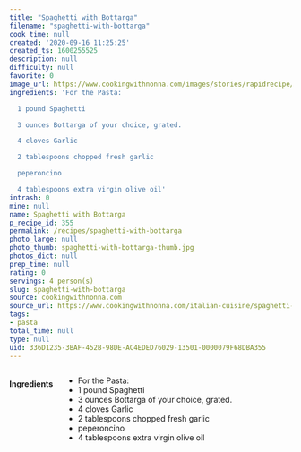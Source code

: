 ```yaml
---
title: "Spaghetti with Bottarga"
filename: "spaghetti-with-bottarga"
cook_time: null
created: '2020-09-16 11:25:25'
created_ts: 1600255525
description: null
difficulty: null
favorite: 0
image_url: https://www.cookingwithnonna.com/images/stories/rapidrecipe/th/cropped-1939-spaghetti%20with%20bottarga%20-%201000.jpg
ingredients: 'For the Pasta:

  1 pound Spaghetti

  3 ounces Bottarga of your choice, grated.

  4 cloves Garlic

  2 tablespoons chopped fresh garlic

  peperoncino

  4 tablespoons extra virgin olive oil'
intrash: 0
mine: null
name: Spaghetti with Bottarga
p_recipe_id: 355
permalink: /recipes/spaghetti-with-bottarga
photo_large: null
photo_thumb: spaghetti-with-bottarga-thumb.jpg
photos_dict: null
prep_time: null
rating: 0
servings: 4 person(s)
slug: spaghetti-with-bottarga
source: cookingwithnonna.com
source_url: https://www.cookingwithnonna.com/italian-cuisine/spaghetti-with-bottarga.html
tags:
- pasta
total_time: null
type: null
uid: 336D1235-3BAF-452B-98DE-AC4EDED76029-13501-0000079F68DBA355
---
```

<div class="large-8 medium-7 columns" id="writeup">	</div><!-- #writeup -->
</div><!-- #row-one -->
<div class="row" id="row-two">	<div class="medium-4 small-5 columns" id="ingredients"><h4>Ingredients</h4><div class="box box-ingredients content"><ul>
<li>For the Pasta:</li>
<li>1 pound Spaghetti</li>
<li>3 ounces Bottarga of your choice, grated.</li>
<li>4 cloves Garlic</li>
<li>2 tablespoons chopped fresh garlic</li>
<li>peperoncino</li>
<li>4 tablespoons extra virgin olive oil</li>
</ul>
</div>	</div>	<div class="medium-6 small-7 columns" id="directions">	</div>